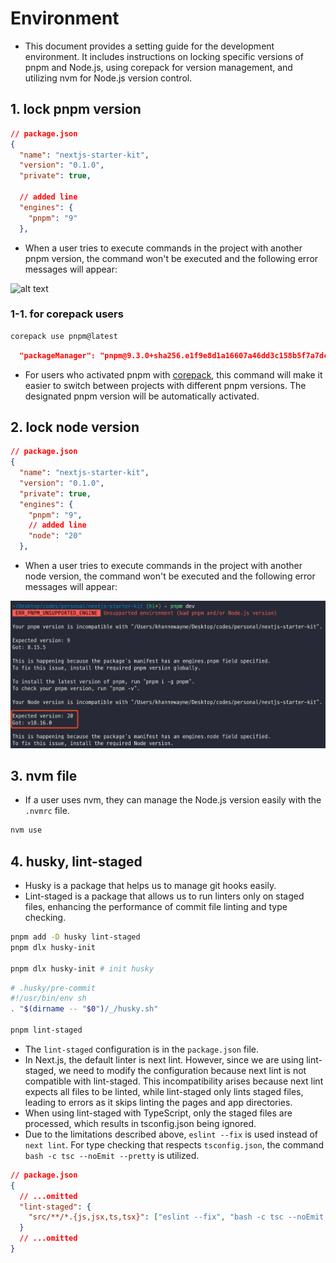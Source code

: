# Environment

- This document provides a setting guide for the development environment. It includes instructions on locking specific versions of pnpm and Node.js, using corepack for version management, and utilizing nvm for Node.js version control.

## 1. lock pnpm version

```json
// package.json
{
  "name": "nextjs-starter-kit",
  "version": "0.1.0",
  "private": true,

  // added line
  "engines": {
    "pnpm": "9"
  },
```

- When a user tries to execute commands in the project with another pnpm version, the command won't be executed and the following error messages will appear:

![alt text](<images/env/1.pnpm version lock.png>)

### 1-1. for corepack users

```bash
corepack use pnpm@latest
```

```json
  "packageManager": "pnpm@9.3.0+sha256.e1f9e8d1a16607a46dd3c158b5f7a7dc7945501d1c6222d454d63d033d1d918f"
```

- For users who activated pnpm with [corepack](https://nodejs.org/api/corepack.html), this command will make it easier to switch between projects with different pnpm versions. The designated pnpm version will be automatically activated.

## 2. lock node version

```json
// package.json
{
  "name": "nextjs-starter-kit",
  "version": "0.1.0",
  "private": true,
  "engines": {
    "pnpm": "9",
    // added line
    "node": "20"
  },
```

- When a user tries to execute commands in the project with another node version, the command won't be executed and the following error messages will appear:

![alt text](<images/env/2.node version lock.png>)

## 3. nvm file

- If a user uses nvm, they can manage the Node.js version easily with the `.nvmrc` file.

```bash
nvm use
```

## 4. husky, lint-staged

- Husky is a package that helps us to manage git hooks easily.
- Lint-staged is a package that allows us to run linters only on staged files, enhancing the performance of commit file linting and type checking.

```bash
pnpm add -D husky lint-staged
pnpm dlx husky-init

pnpm dlx husky-init # init husky
```

```bash
# .husky/pre-commit
#!/usr/bin/env sh
. "$(dirname -- "$0")/_/husky.sh"

pnpm lint-staged
```

- The `lint-staged` configuration is in the `package.json` file.
- In Next.js, the default linter is next lint. However, since we are using lint-staged, we need to modify the configuration because next lint is not compatible with lint-staged. This incompatibility arises because next lint expects all files to be linted, while lint-staged only lints staged files, leading to errors as it skips linting the pages and app directories.
- When using lint-staged with TypeScript, only the staged files are processed, which results in tsconfig.json being ignored.
- Due to the limitations described above, `eslint --fix` is used instead of `next lint`. For type checking that respects `tsconfig.json`, the command `bash -c tsc --noEmit --pretty` is utilized.

```json
// package.json
{
  // ...omitted
  "lint-staged": {
    "src/**/*.{js,jsx,ts,tsx}": ["eslint --fix", "bash -c tsc --noEmit --pretty"]
  }
  // ...omitted
}
```
